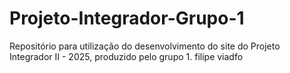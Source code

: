 # Projeto-Integrador-Grupo-1
Repositório para utilização do desenvolvimento do site do Projeto Integrador II - 2025, produzido pelo grupo 1.
filipe viadfo
